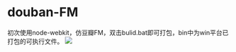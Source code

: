# douban-FM
初次使用node-webkit，仿豆瓣FM，双击bulid.bat即可打包，bin中为win平台已打包的可执行文件。
![](http://7xpnh3.com1.z0.glb.clouddn.com/1.png)

